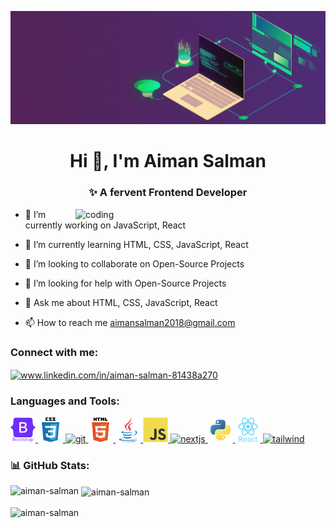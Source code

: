 ![logo](https://github.com/aiman-salman/aiman-salman/blob/main/banner1.gif)
<h1 align="center">Hi 👋, I'm Aiman Salman</h1>
<h3 align="center">✨ A fervent Frontend Developer</h3>
<img align="right" width="400" alt="coding" src="https://media.licdn.com/dms/image/v2/D4E12AQFTuEzRC_LAzQ/article-cover_image-shrink_720_1280/article-cover_image-shrink_720_1280/0/1680443215303?e=2147483647&v=beta&t=CBcmw-kPhDKHtiQKC7974WsQe8SDhRoZx6pmuSz_aLE">  

- 🔭 I’m currently working on JavaScript, React

- 🌱 I’m currently learning HTML, CSS, JavaScript, React

- 👯 I’m looking to collaborate on Open-Source Projects

- 🤝 I’m looking for help with Open-Source Projects

- 💬 Ask me about HTML, CSS, JavaScript, React

- 📫 How to reach me aimansalman2018@gmail.com

<h3 align="left">Connect with me:</h3>
<p align="left">
<a href="https://linkedin.com/in/www.linkedin.com/in/aiman-salman-81438a270" target="blank"><img align="center" src="https://raw.githubusercontent.com/rahuldkjain/github-profile-readme-generator/master/src/images/icons/Social/linked-in-alt.svg" alt="www.linkedin.com/in/aiman-salman-81438a270" height="30" width="40" /></a>
</p>

<h3 align="left">Languages and Tools:</h3>
<p align="left"> <a href="https://getbootstrap.com" target="_blank" rel="noreferrer"> <img src="https://raw.githubusercontent.com/devicons/devicon/master/icons/bootstrap/bootstrap-plain-wordmark.svg" alt="bootstrap" width="40" height="40"/> </a> <a href="https://www.w3schools.com/css/" target="_blank" rel="noreferrer"> <img src="https://raw.githubusercontent.com/devicons/devicon/master/icons/css3/css3-original-wordmark.svg" alt="css3" width="40" height="40"/> </a> <a href="https://git-scm.com/" target="_blank" rel="noreferrer"> <img src="https://www.vectorlogo.zone/logos/git-scm/git-scm-icon.svg" alt="git" width="40" height="40"/> </a> <a href="https://www.w3.org/html/" target="_blank" rel="noreferrer"> <img src="https://raw.githubusercontent.com/devicons/devicon/master/icons/html5/html5-original-wordmark.svg" alt="html5" width="40" height="40"/> </a> <a href="https://www.java.com" target="_blank" rel="noreferrer"> <img src="https://raw.githubusercontent.com/devicons/devicon/master/icons/java/java-original.svg" alt="java" width="40" height="40"/> </a> <a href="https://developer.mozilla.org/en-US/docs/Web/JavaScript" target="_blank" rel="noreferrer"> <img src="https://raw.githubusercontent.com/devicons/devicon/master/icons/javascript/javascript-original.svg" alt="javascript" width="40" height="40"/> </a> <a href="https://nextjs.org/" target="_blank" rel="noreferrer"> <img src="https://cdn.worldvectorlogo.com/logos/nextjs-2.svg" alt="nextjs" width="40" height="40"/> </a> <a href="https://www.python.org" target="_blank" rel="noreferrer"> <img src="https://raw.githubusercontent.com/devicons/devicon/master/icons/python/python-original.svg" alt="python" width="40" height="40"/> </a> <a href="https://reactjs.org/" target="_blank" rel="noreferrer"> <img src="https://raw.githubusercontent.com/devicons/devicon/master/icons/react/react-original-wordmark.svg" alt="react" width="40" height="40"/> </a> <a href="https://tailwindcss.com/" target="_blank" rel="noreferrer"> <img src="https://www.vectorlogo.zone/logos/tailwindcss/tailwindcss-icon.svg" alt="tailwind" width="40" height="40"/> </a> </p>
<h3 align="left">📊 GitHub Stats:</h3>
<p><img align="left" src="https://github-readme-stats.vercel.app/api/top-langs?username=aiman-salman&show_icons=true&locale=en&layout=compact" alt="aiman-salman" /></p>

<p>&nbsp;<img align="center" src="https://github-readme-stats.vercel.app/api?username=aiman-salman&show_icons=true&locale=en" alt="aiman-salman" /></p>

<p><img align="center" src="https://github-readme-streak-stats.herokuapp.com/?user=aiman-salman&" alt="aiman-salman" /></p>

